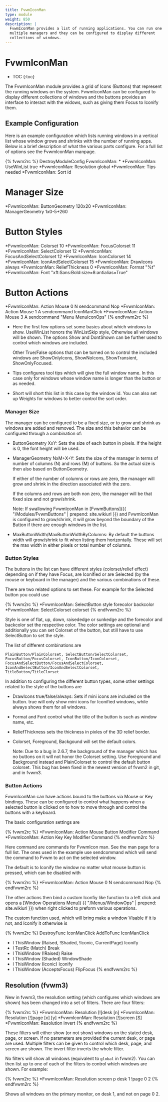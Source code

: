 ```yaml
---
title: FvwmIconMan
type: module
weight: 850
description: |
  FvwmIconMan provides a list of running applications. You can run one or
  multiple managers and they can be configured to display different
  collections of windows.
---
```

# FvwmIconMan

* TOC
{:toc}

The FvwmIconMan module provides a grid of Icons (Buttons) that represent
the running windows on the system. FvwmIconMan can be configured to
display different collections of windows and the buttons provides an
interface to interact with the widows, such as giving them Focus
to Iconify them.

## Example Configuration

Here is an example configuration which lists running windows in a
vertical list whose window grows and shrinks with the number of running
apps. Below is a brief description of what the various parts configure.
For a full list of options see the FvwmIconMan manpage.

{% fvwm2rc %}
DestroyModuleConfig FvwmIconMan: *
*FvwmIconMan: UseWinList true
*FvwmIconMan: Resolution global
*FvwmIconMan: Tips needed
*FvwmIconMan: Sort id

# Manager Size
*FvwmIconMan: ButtonGeometry 120x20
*FvwmIconMan: ManagerGeometry 1x0-5+260

# Button Styles
*FvwmIconMan: Colorset 10
*FvwmIconMan: FocusColorset 11
*FvwmIconMan: SelectColorset 12
*FvwmIconMan: FocusAndSelectColorset 12
*FvwmIconMan: IconColorset 14
*FvwmIconMan: IconAndSelectColorset 15
*FvwmIconMan: DrawIcons always
*FvwmIconMan: ReliefThickness 0
*FvwmIconMan: Format "%t"
*FvwmIconMan: Font "xft:Sans:Bold:size=8:antialias=True"

# Button Actions
*FvwmIconMan: Action Mouse 0 N sendcommand Nop
*FvwmIconMan: Action Mouse 1 A sendcommand IconManClick
*FvwmIconMan: Action Mouse 3 A sendcommand "Menu MenuIconOps"
{% endfvwm2rc %}

+ Here the first few options set some basics about which windows to show.
  UseWinList honors the WinListSkip style, Otherwise all windows will be
  shown. The options Show and DontShown can be further used to control
  which windows are included.

  Other True/False options that can be turned on to control the included
  windows are ShowOnlyIcons, ShowNoIcons, ShowTransient, ShowOnlyFocused.

+ Tips configures tool tips which will give the full window name. In this
  case only for windows whose window name is longer than the button or
  as needed.

+ Short will short this list in this case by the window id. You can also
  set up Weights for windows to better control the sort order.


### Manager Size

The manager can be configured to be a fixed size, or to grow and shrink
as windows are added and removed. The size and this behavior can be configured
through a combination of:

+ ButtonGeometry XxY: Sets the size of each button in pixels. If the height
  is 0, the font height will be used.

+ ManagerGeometry NxM+X+Y: Sets the size of the manager in terms of number
  of columns (N) and rows (M) of buttons. So the actual size is then also
  based on ButtonGeometry.

  If either of the number of columns or rows are zero, the manager will
  grow and shrink in the direction associated with the zero.

  If the columns and rows are both non zero, the manager will be that
  fixed size and not grow/shrink.

  Note: If swallowing FvwmIconMan in
  [FvwmButtons]({{ "/Modules/FvwmButtons" | prepend: site.wikiurl }})
  and FvwmIconMan is configured to grow/shrink, it will grow beyond
  the boundary of the Button if there are enough windows in the list.

+ MaxButtonWidth/MaxButtonWidthByColumns: By default the buttons width
  will grow/shrink to fit when listing them horizontally. These will
  set the max width in either pixels or total number of columns.

### Button Styles

The buttons in the list can have different styles (colorset/relief effect)
depending on if they have Focus, are Iconified or are Selected (by the
mouse or keyboard in the manager) and the various combinations of these.

There are two related options to set these. For example for the Selected
button you could use

{% fvwm2rc %}
*FvwmIconMan: SelectButton style forecolor backcolor
*FvwmIconMan: SelectColorset colorset
{% endfvwm2rc %}

Style is one of flat, up, down, raisededge or sunkedge and the forecolor
and backcolor set the respective color. The color settings are optional
and additionally you can set Colorset of the button, but still have to
use SelectButton to set the style.

The list of different combinations are

    PlainButton/PlainColorset, SelectButton/SelectColorset,
    FocusButton/FocusColorset, IconButton/IconColorset,
    FocusAndSelectButton/FocusAndSelectColorset,
    IconAndSelectButton/IconAndSelectColorset,
    TitleButton/TitleClorset

In addition to configuring the different button types, some other settings
related to the style of the buttons are

+ DrawIcons true/false/always: Sets if mini icons are included on the button.
  true will only show mini icons for Iconified windows, while always shows
  them for all windows.

+ Format and Font control what the title of the button is such as window
  name, etc.

+ ReliefThickness sets the thickness in pixles of the 3D relief border.

+ Colorset, Foreground, Backgound will set the default colors.

  Note: Due to a bug in 2.6.7, the background of the manager which
  has no buttons on it will not honor the Colorset setting. Use
  Foreground and Background instead and PlainColorset to control
  the default button colorset. This bug has been fixed in the newest
  version of fvwm2 in git, and in fvwm3.

### Button Actions

FvwmIconMan can have actions bound to the buttons via Mouse or Key
bindings. These can be configured to control what happens when a
selected button is clicked on to how to move through and control
the buttons with a keyboard.

The basic configuration settings are

{% fvwm2rc %}
*FvwmIconMan: Action Mouse Button Modifier Command
*FvwmIconMan: Action Key Key Modifier Command
{% endfvwm2rc %}

Here command are commands for FvwmIcon man. See the man page for a full
list. The ones used in the example use sendcommand which will send
the command to Fvwm to act on the selected window.

The default is to Iconify the window no matter what mouse button is pressed,
which can be disabled with

{% fvwm2rc %}
*FvwmIconMan: Action Mouse 0 N sendcommand Nop
{% endfvwm2rc %}

The other actions then bind a custom Iconfiy like function to a left click
and opens a [Window Operations Menu](
{{ "/Menus/WindowOps" | prepend: site.wikiurl }}) when right clicked to
preform various operations.

The custom function used, which will bring make a window Visable if it is not,
and Iconify it otherwise is

{% fvwm2rc %}
DestroyFunc IconManClick
AddToFunc   IconManClick
+ I ThisWindow (Raised, !Shaded, !Iconic, CurrentPage) Iconify
+ I TestRc (Match) Break
+ I ThisWindow (!Raised) Raise
+ I ThisWindow (Shaded) WindowShade
+ I ThisWindow (Iconic) Iconify
+ I ThisWindow (AcceptsFocus) FlipFocus
{% endfvwm2rc %}

## Resolution (fvwm3)

New in fvwm3, the resolution setting (which configures which windows are shown)
has been changed into a set of filters. There are four filters:

{% fvwm2rc %}
*FvwmIconMan: Resolution [!]desk [n]
*FvwmIconMan: Resolution [!]page [x] [y]
*FvwmIconMan: Resolution [!]screen [S]
*FvwmIconMan: Resolution invert
{% endfvwm2rc %}

These filters will either show (or not show) windows on the stated
desk, page, or screen. If no parameters are provided the current
desk, or page are used. Multiple filters can be given to
control which desk, page, and screen are shown. The invert filter
inverts the whole filter.

No filters will show all windows (equivalent to `global` in fvwm2).
You can then list up to one of each of the filters to control which
windows are shown. For example:

{% fvwm2rc %}
*FvwmIconMan: Resolution screen p desk 1 !page 0 2
{% endfvwm2rc %}

Shows all windows on the primary monitor, on desk 1, and not on page 0 2.

